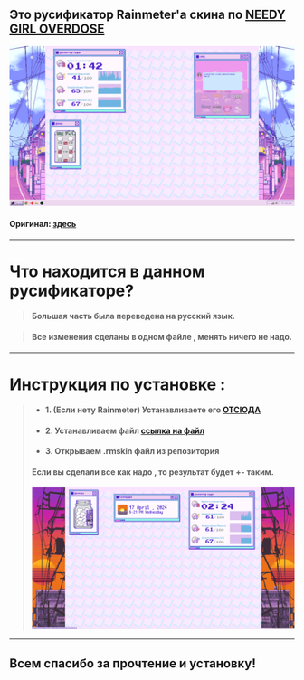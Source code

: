## Это русификатор Rainmeter'а скина по [ NEEDY GIRL OVERDOSE](https://store.steampowered.com/app/1451940/NEEDY_GIRL_OVERDOSE/)

![Демо](files/demostration.PNG)
#### Оригинал: [здесь](https://github.com/lezzthanthree/Needy-Streamer-Overload)
___

# Что находится в данном русификаторе?

> #### Большая часть была переведена на русский язык.


> #### Все изменения сделаны в одном файле , менять ничего не надо.
___
# Инструкция по установке : 
 > * #### 1. (Если нету Rainmeter) Устанавливаете его [ОТСЮДА](https://www.rainmeter.net/)
 > * #### 2. Устанавливаем файл [ссылка на файл](https://github.com/ArThirtyFour/Russian-Needy-Streamer-Overload/releases/download/nso/NSO_RU.rmskin)
>  * #### 3. Открываем .rmskin файл из репозитория
> #### Если вы сделали все как надо , то результат будет +- таким.
> ![Итог](files/result.png)

___

## Всем спасибо за прочтение и установку!
